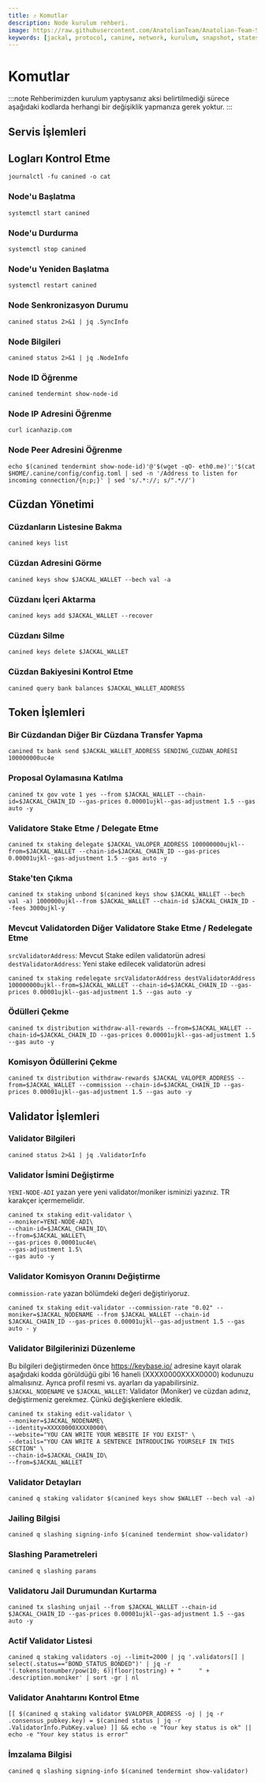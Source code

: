 ```yaml
---
title: ⤴️ Komutlar
description: Node kurulum rehberi.
image: https://raw.githubusercontent.com/AnatolianTeam/Anatolian-Team-Services/main/i18n/tr/docusaurus-plugin-content-docs/current/Mainnet/Cosmos-Ecosystem/jackal-protocol/img/Jackal-Service-Cover.jpg
keywords: [jackal, protocol, canine, network, kurulum, snapshot, statesync, güncelleme]
---
```


# Komutlar
:::note
Rehberimizden kurulum yaptıysanız aksi belirtilmediği sürece aşağıdaki kodlarda herhangi bir değişiklik yapmanıza gerek yoktur.
:::

## Servis İşlemleri 

## Logları Kontrol Etme 
```
journalctl -fu canined -o cat
```

### Node'u Başlatma
```
systemctl start canined
```

### Node'u Durdurma
```
systemctl stop canined
```

### Node'u Yeniden Başlatma
```
systemctl restart canined
```

### Node Senkronizasyon Durumu
```
canined status 2>&1 | jq .SyncInfo
```

### Node Bilgileri
```
canined status 2>&1 | jq .NodeInfo
```

### Node ID Öğrenme
```
canined tendermint show-node-id
```

### Node IP Adresini Öğrenme
```
curl icanhazip.com
```

### Node Peer Adresini Öğrenme
```
echo $(canined tendermint show-node-id)'@'$(wget -qO- eth0.me)':'$(cat $HOME/.canine/config/config.toml | sed -n '/Address to listen for incoming connection/{n;p;}' | sed 's/.*://; s/".*//')
```

## Cüzdan Yönetimi

### Cüzdanların Listesine Bakma
```
canined keys list
```

### Cüzdan Adresini Görme
```
canined keys show $JACKAL_WALLET --bech val -a
```

### Cüzdanı İçeri Aktarma
```
canined keys add $JACKAL_WALLET --recover
```

### Cüzdanı Silme
```
canined keys delete $JACKAL_WALLET
```

### Cüzdan Bakiyesini Kontrol Etme
```
canined query bank balances $JACKAL_WALLET_ADDRESS
```

## Token İşlemleri

### Bir Cüzdandan Diğer Bir Cüzdana Transfer Yapma
```
canined tx bank send $JACKAL_WALLET_ADDRESS SENDING_CUZDAN_ADRESI 100000000uc4e
```

### Proposal Oylamasına Katılma
```
canined tx gov vote 1 yes --from $JACKAL_WALLET --chain-id=$JACKAL_CHAIN_ID --gas-prices 0.00001ujkl--gas-adjustment 1.5 --gas auto -y
```

### Validatore Stake Etme / Delegate Etme
```
canined tx staking delegate $JACKAL_VALOPER_ADDRESS 100000000ujkl--from=$JACKAL_WALLET --chain-id=$JACKAL_CHAIN_ID --gas-prices 0.00001ujkl--gas-adjustment 1.5 --gas auto -y
```

### Stake'ten Çıkma
```
canined tx staking unbond $(canined keys show $JACKAL_WALLET --bech val -a) 1000000ujkl--from $JACKAL_WALLET --chain-id $JACKAL_CHAIN_ID --fees 3000ujkl-y
```

### Mevcut Validatorden Diğer Validatore Stake Etme / Redelegate Etme
`srcValidatorAddress`: Mevcut Stake edilen validatorün adresi
`destValidatorAddress`: Yeni stake edilecek validatorün adresi
```
canined tx staking redelegate srcValidatorAddress destValidatorAddress 100000000ujkl--from=$JACKAL_WALLET --chain-id=$JACKAL_CHAIN_ID --gas-prices 0.00001ujkl--gas-adjustment 1.5 --gas auto -y
```

### Ödülleri Çekme
```
canined tx distribution withdraw-all-rewards --from=$JACKAL_WALLET --chain-id=$JACKAL_CHAIN_ID --gas-prices 0.00001ujkl--gas-adjustment 1.5 --gas auto -y
```

### Komisyon Ödüllerini Çekme
```
canined tx distribution withdraw-rewards $JACKAL_VALOPER_ADDRESS --from=$JACKAL_WALLET --commission --chain-id=$JACKAL_CHAIN_ID --gas-prices 0.00001ujkl--gas-adjustment 1.5 --gas auto -y
```

## Validator İşlemleri

### Validator Bilgileri
```
canined status 2>&1 | jq .ValidatorInfo
```

### Validator İsmini Değiştirme
`YENI-NODE-ADI` yazan yere yeni validator/moniker isminizi yazınız. TR karakçer içermemelidir.
```
canined tx staking edit-validator \
--moniker=YENI-NODE-ADI\
--chain-id=$JACKAL_CHAIN_ID\
--from=$JACKAL_WALLET\
--gas-prices 0.00001uc4e\
--gas-adjustment 1.5\
--gas auto -y
```

### Validator Komisyon Oranını Değiştirme
`commission-rate` yazan bölümdeki değeri değiştiriyoruz.
```
canined tx staking edit-validator --commission-rate "0.02" --moniker=$JACKAL_NODENAME --from $JACKAL_WALLET --chain-id $JACKAL_CHAIN_ID --gas-prices 0.00001ujkl--gas-adjustment 1.5 --gas auto - y
```

### Validator Bilgilerinizi Düzenleme
Bu bilgileri değiştirmeden önce https://keybase.io/ adresine kayıt olarak aşağıdaki kodda görüldüğü gibi 16 haneli (XXXX0000XXXX0000) kodunuzu almalısınız. Ayrıca profil resmi vs. ayarları da yapabilirsiniz. 
`$JACKAL_NODENAME` ve `$JACKAL_WALLET`: Validator (Moniker) ve cüzdan adınız, değiştirmeniz gerekmez. Çünkü değişkenlere ekledik.
```
canined tx staking edit-validator \
--moniker=$JACKAL_NODENAME\
--identity=XXXX0000XXXX0000\
--website="YOU CAN WRITE YOUR WEBSITE IF YOU EXIST" \
--details="YOU CAN WRITE A SENTENCE INTRODUCING YOURSELF IN THIS SECTION" \
--chain-id=$JACKAL_CHAIN_ID\
--from=$JACKAL_WALLET
```

### Validator Detayları
```
canined q staking validator $(canined keys show $WALLET --bech val -a)
```

### Jailing Bilgisi
```
canined q slashing signing-info $(canined tendermint show-validator)
```

### Slashing Parametreleri
```
canined q slashing params
```

### Validatoru Jail Durumundan Kurtarma 
```
canined tx slashing unjail --from $JACKAL_WALLET --chain-id $JACKAL_CHAIN_ID --gas-prices 0.00001ujkl--gas-adjustment 1.5 --gas auto -y
```

### Actif Validator Listesi
```
canined q staking validators -oj --limit=2000 | jq '.validators[] | select(.status=="BOND_STATUS_BONDED")' | jq -r '(.tokens|tonumber/pow(10; 6)|floor|tostring) + " 	 " + .description.moniker' | sort -gr | nl
```

### Validator Anahtarını Kontrol Etme
```
[[ $(canined q staking validator $VALOPER_ADDRESS -oj | jq -r .consensus_pubkey.key) = $(canined status | jq -r .ValidatorInfo.PubKey.value) ]] && echo -e "Your key status is ok" || echo -e "Your key status is error"
```

### İmzalama Bilgisi
```
canined q slashing signing-info $(canined tendermint show-validator)
```